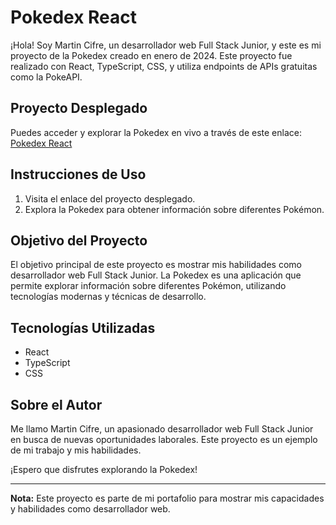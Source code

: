 # Pokedex React

¡Hola! Soy Martin Cifre, un desarrollador web Full Stack Junior, y este es mi proyecto de la Pokedex creado en enero de 2024. Este proyecto fue realizado con React, TypeScript, CSS, y utiliza endpoints de APIs gratuitas como la PokeAPI.

## Proyecto Desplegado

Puedes acceder y explorar la Pokedex en vivo a través de este enlace: [Pokedex React](https://poke-react-m5qljd4ke-martincifres-projects.vercel.app/)

## Instrucciones de Uso

1. Visita el enlace del proyecto desplegado.
2. Explora la Pokedex para obtener información sobre diferentes Pokémon.

## Objetivo del Proyecto

El objetivo principal de este proyecto es mostrar mis habilidades como desarrollador web Full Stack Junior. La Pokedex es una aplicación que permite explorar información sobre diferentes Pokémon, utilizando tecnologías modernas y técnicas de desarrollo.

## Tecnologías Utilizadas

- React
- TypeScript
- CSS

## Sobre el Autor

Me llamo Martin Cifre, un apasionado desarrollador web Full Stack Junior en busca de nuevas oportunidades laborales. Este proyecto es un ejemplo de mi trabajo y mis habilidades.

¡Espero que disfrutes explorando la Pokedex!

---

**Nota:** Este proyecto es parte de mi portafolio para mostrar mis capacidades y habilidades como desarrollador web.

